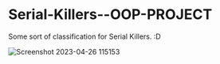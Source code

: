# Serial-Killers--OOP-PROJECT

Some sort of classification for Serial Killers. :D 

![Screenshot 2023-04-26 115153](https://user-images.githubusercontent.com/95474661/234700932-e6d74a16-f7c7-4642-9199-a69af426345a.png)

